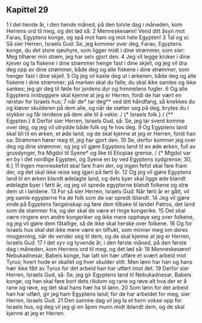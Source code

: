 ## Kapittel 29

1 I det tiende år, i den tiende måned, på den tolvte dag i måneden, kom Herrens ord til meg, og det lød så:
2 Menneskesønn! Vend ditt åsyn mot Farao, Egyptens konge, og spå mot ham og mot hele Egypten!
3 Tal og si: Så sier Herren, Israels Gud: Se, jeg kommer over deg, Farao, Egyptens konge, du det store sjøuhyre, som ligger midt i dine strømmer, som sier: Meg tilhører min strøm, jeg har selv gjort den.
4 Jeg vil legge kroker i dine kjever og la fiskene i dine strømmer henge fast i dine skjell, og jeg vil dra deg opp av dine strømmer, både deg og alle fiskene i dine strømmer, som henger fast i dine skjell.
5 Og jeg vil kaste deg ut i ørkenen, både deg og alle fiskene i dine strømmer; på marken skal du falle; du skal ikke samles og ikke sankes; jeg gir deg til føde for jordens dyr og himmelens fugler.
6 Og alle Egyptens innbyggere skal kjenne at jeg er Herren, fordi de har vært en rørstav for Israels hus;
7 når de* tar deg** ved ditt håndfang, så knekkes du og kløver skulderen på dem alle, og når de støtter seg på deg, brytes du i stykker og får lendene på dem alle til å vakle. / {* Israels folk.} / {** Egypten.}
8 Derfor sier Herren, Israels Gud, så: Se, jeg lar sverd komme over deg, og jeg vil utrydde både folk og fe hos deg.
9 Og Egyptens land skal bli til en ørken, et øde land, og de skal kjenne at jeg er Herren, fordi han sa: Strømmen hører meg til, jeg har gjort den.
10 Se, derfor kommer jeg over deg og dine strømmer, og jeg vil gjøre Egyptens land til en øde ørken, full av grusdynger, fra Migdol til Syene* og like til Etiopias grense. / {* Migdol var en by i det nordlige Egypten, og Syene en by ved Egyptens sydgrense; 30, 6.}
11 Ingen menneskefot skal fare fram der, og ingen fefot skal fare fram der, og det skal ikke reise seg igjen på førti år.
12 Og jeg vil gjøre Egyptens land til en ørken blandt ødelagte land, og dets byer skal ligge øde blandt ødelagte byer i førti år, og jeg vil sprede egypterne blandt folkene og strø dem ut i landene.
13 For så sier Herren, Israels Gud: Når førti år er gått, vil jeg samle egypterne fra de folk som de var spredt iblandt.
14 Jeg vil gjøre ende på Egyptens fangenskap og føre dem tilbake til landet Patros, det land som de stammer fra, og der skal de være et ringe kongerike.
15 Det skal være ringere enn andre kongeriker og ikke mere opphøye seg over folkene, og jeg vil gjøre dem fåtallige, så de ikke skal herske over folkene.
16 Og for Israels hus skal det ikke mere være en tilflukt, som minner meg om deres misgjerning, når de vender seg til dem, og de skal kjenne at jeg er Herren, Israels Gud.
17 I det syv og tyvende år, i den første måned, på den første dag i måneden, kom Herrens ord til meg, og det lød så:
18 Menneskesønn! Nebukadnesar, Babels konge, har latt sin hær utføre et svært arbeid mot Tyrus; hvert hode er skallet og hver skulder slitt. Men lønn har han og hans hær ikke fått av Tyrus for det arbeid han har utført imot det.
19 Derfor sier Herren, Israels Gud, så: Se, jeg gir Egyptens land til Nebukadnesar, Babels konge, og han skal føre bort dets rikdom og rane og røve alt hva der er å rane og røve, og det skal hans hær ha til lønn.
20 Som lønn for det arbeid han har utført, gir jeg ham Egyptens land; for de har arbeidet for meg, sier Herren, Israels Gud.
21 Den samme dag vil jeg la et horn vokse opp for Israels hus, og deg vil jeg gi en åpen munn midt iblandt dem, og de skal kjenne at jeg er Herren.
